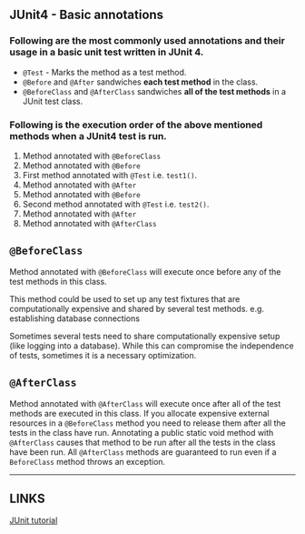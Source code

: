 ## JUnit4 - Basic annotations

### Following are the most commonly used annotations and their usage in a basic unit test written in JUnit 4.

- `@Test` - Marks the method as a test method.
- `@Before` and `@After` sandwiches **each test method** in the class.
- `@BeforeClass` and `@AfterClass` sandwiches **all of the test methods** in a JUnit test class.
### Following is the execution order of the above mentioned methods when a JUnit4 test is run.

1. Method annotated with `@BeforeClass`
2. Method annotated with `@Before`
3. First method annotated with `@Test` i.e. `test1()`.
4. Method annotated with `@After`
5. Method annotated with `@Before`
6. Second method annotated with `@Test` i.e. `test2()`.
7. Method annotated with `@After`
8. Method annotated with `@AfterClass`
## `@BeforeClass`

Method annotated with `@BeforeClass` will execute once before any of the test methods in this class.

This method could be used to set up any test fixtures that are computationally expensive and shared by several test methods. e.g. establishing database connections 

Sometimes several tests need to share computationally expensive setup (like logging into a database). While this can compromise the independence of tests, sometimes it is a necessary optimization. 
## `@AfterClass`

Method annotated with `@AfterClass` will execute once after all of the test methods are executed in this class.
If you allocate expensive external resources in a `@BeforeClass` method you need to release them after all the tests in the class have run. Annotating a public static void method with `@AfterClass` causes that method to be run after all the tests in the class have been run. All `@AfterClass` methods are guaranteed to run even if a `BeforeClass` method throws an exception.




---
## LINKS
[JUnit tutorial](https://javacodehouse.com/blog/junit-tutorial/)


